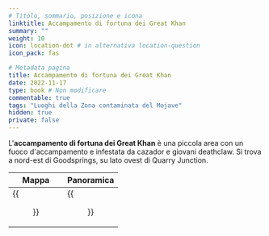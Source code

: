 ```yaml
---
# Titolo, sommario, posizione e icona
linktitle: Accampamento di fortuna dei Great Khan
summary: ""
weight: 10
icon: location-dot # in alternativa location-question
icon_pack: fas

# Metadata pagina
title: Accampamento di fortuna dei Great Khan
date: 2022-11-17
type: book # Non modificare
commentable: true
tags: "Luoghi della Zona contaminata del Mojave"
hidden: true
private: false
---
```


<div class="fnv">

L'**accampamento di fortuna dei Great Khan** è una piccola area con un fuoco d'accampamento e infestata da cazador e giovani deathclaw. Si trova a nord-est di Goodsprings, su lato ovest di Quarry Junction.

| Mappa  | Panoramica |
| -----  | ---------- |
|  {{<figure src="fnv/Makeshift_Great_Khan_Camp_loc.webp">}}                   |  {{<figure src="fnv/Makeshift_GK_Camp.webp">}}          | 

</div>

